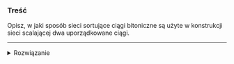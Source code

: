 ### Treść
Opisz, w jaki sposób sieci sortujące ciągi bitoniczne są użyte w konstrukcji sieci scalającej dwa uporządkowane ciągi.

------
<details><summary>Rozwiązanie</summary>
<p>
    
Mamy dwa posortowane ciągi równej długości n: a i b

Najpierw porównujemy a_i z b_(n-i), gdzie i=0, 1, ..., n

Dostajemy dwie sieci bitoniczne długości n, które sortujemy bitonicznie.

Na końcu dostajemy posortowany ciąg długości 2n.

#### Ilustracja
![image](https://user-images.githubusercontent.com/11476062/64003510-ac2a2500-cb0c-11e9-8712-740ba63e4d70.png)
